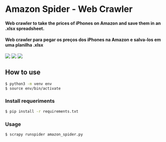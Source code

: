 # Amazon Spider - Web Crawler
#### Web crawler to take the prices of iPhones on Amazon and save them in an .xlsx spreadsheet.
#### Web crawler para pegar os preços dos iPhones na Amazon e salva-los em uma planilha .xlsx

<a href="https://xlsxwriter.readthedocs.io/"><img src="https://img.shields.io/static/v1?label=&message=xlsxwriter&color=lightgray&style=plastic&logoColor=blue" /></a>
<a href="https://scrapy.org/"><img src="https://img.shields.io/static/v1?label=&message=Scrapy&color=green&style=plastic&logoColor=blue" /></a>
<a href="https://www.python.org/downloads/"><img src="https://img.shields.io/static/v1?label=%7C&message=Python3.x&color=blue&style=plastic&logo=python&logoColor=blue" /></a>

## How to use
``` bash
$ python3 -m venv env
$ source env/bin/activate
```

### Install requeriments
``` bash
$ pip install -r requirements.txt
```

### Usage

``` bash
$ scrapy runspider amazon_spider.py
```
